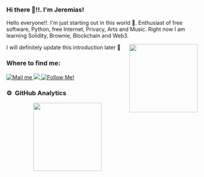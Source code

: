 ### Hi there 👋!!. I'm Jeremias!
<p>Hello everyone!!. I'm just starting out in this world 🌱. Enthusiast of free software, Python, free Internet, Privacy, Arts and Music.
Right now I am learning Solidity, Brownie, Blockchain and Web3.</p> 
<img align='right' src='https://user-images.githubusercontent.com/5713670/87202985-820dcb80-c2b6-11ea-9f56-7ec461c497c3.gif' width='180'>
<p>I will definitely update this introduction later 🤔</p>

<h3 align="left">Where to find me:</h3>
<p align="left">
<a href="mailto:jbchoncen@gmail.com" ><img alt="Mail me" src="https://img.shields.io/badge/-email me!-D14836?&label=Gmail&logo=Gmail&style=social"/> </a>
<a href="https://twitter.com/jbchoncen" ><img src="https://img.shields.io/twitter/follow/jbchoncen.svg?style=social" /> </a>
<a href="https://www.linkedin.com/in/jeremiasblanco/" ><img alt="Follow Me!" src="https://img.shields.io/badge/-Follow Me!-D14836?&label=LinkedIn&logo=LinkedIn&style=social"/> </a>
</p>





 <!--<### 🛠 &nbsp;Languages and Tools:
<p align="left">  <a href="https://www.python.org" target="_blank" rel="noreferrer"> <img src="https://raw.githubusercontent.com/devicons/devicon/master/icons/python/python-original.svg" alt="python" width="40" height="40"/> </a> <a href="https://www.djangoproject.com/" target="_blank" rel="noreferrer"> <img src="https://kevin-brown.com/images/django-logo.svg" alt="django" width="40" height="40"/> </a> <a href="https://www.w3.org/html/" target="_blank" rel="noreferrer"> <img src="https://raw.githubusercontent.com/devicons/devicon/master/icons/html5/html5-original-wordmark.svg" alt="html5" width="40" height="40"/> </a> <a href="https://www.w3schools.com/css/" target="_blank" rel="noreferrer"> <img src="https://raw.githubusercontent.com/devicons/devicon/master/icons/css3/css3-original-wordmark.svg" alt="css3" width="40" height="40"/> </a> <a href="https://www.sqlite.org/" target="_blank" rel="noreferrer"> <img src="https://www.vectorlogo.zone/logos/sqlite/sqlite-icon.svg" alt="sqlite" width="40" height="40"/> </a> <a href="https://www.linux.org/" target="_blank" rel="noreferrer"> <img src="https://raw.githubusercontent.com/devicons/devicon/master/icons/linux/linux-original.svg" alt="linux" width="40" height="40"/> </a> <a href="https://www.gnu.org/software/bash/" target="_blank" rel="noreferrer"> <img src="https://www.vectorlogo.zone/logos/gnu_bash/gnu_bash-icon.svg" alt="bash" width="40" height="40"/> </a> <a href="https://www.photoshop.com/en" target="_blank" rel="noreferrer"> <img src="https://raw.githubusercontent.com/devicons/devicon/master/icons/photoshop/photoshop-line.svg" alt="photoshop" width="40" height="40"/> </a>  </p>-->


### ⚙️ &nbsp;GitHub Analytics

<p align="center">
<a href="https://github.com/jbchoncen">
  <img height="180em" src="https://github-readme-stats.vercel.app/api?username=jbchoncen&theme=highcontrast&show_icons=true&include_all_commits=true&count_private=true"/>
  <!--<img height="180em" src="https://github-readme-stats.vercel.app/api/top-langs/?username=jbchoncen&theme=highcontrast&show_icons=true"/>-->
</a>
</p>

<!--
**jbchoncen/jbchoncen** is a ✨ _special_ ✨ repository because its `README.md` (this file) appears on your GitHub profile.

Here are some ideas to get you started:

- 🔭 I’m currently working on ...
- 🌱 I’m currently learning ...
- 👯 I’m looking to collaborate on ...
- 🤔 I’m looking for help with ...
- 💬 Ask me about ...
- 📫 How to reach me: ...
- 😄 Pronouns: ...
- ⚡ Fun fact: ...
-->
